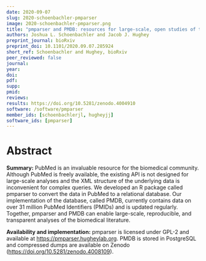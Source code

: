 ```yaml
---
date: 2020-09-07
slug: 2020-schoenbachler-pmparser
image: 2020-schoenbachler-pmparser.png
title: "pmparser and PMDB: resources for large-scale, open studies of the biomedical literature"
authors: Joshua L. Schoenbachler and Jacob J. Hughey
preprint_journal: bioRxiv
preprint_doi: 10.1101/2020.09.07.285924
short_ref: Schoenbachler and Hughey, bioRxiv
peer_reviewed: false
journal:
year:
doi:
pdf:
supp:
pmid:
reviews:
results: https://doi.org/10.5281/zenodo.4004910
software: /software/pmparser
member_ids: [schoenbachlerjl, hugheyjj]
software_ids: [pmparser]
---
```


# Abstract

**Summary:** PubMed is an invaluable resource for the biomedical community. Although PubMed is freely available, the existing API is not designed for large-scale analyses and the XML structure of the underlying data is inconvenient for complex queries. We developed an R package called pmparser to convert the data in PubMed to a relational database. Our implementation of the database, called PMDB, currently contains data on over 31 million PubMed Identifiers (PMIDs) and is updated regularly. Together, pmparser and PMDB can enable large-scale, reproducible, and transparent analyses of the biomedical literature.

**Availability and implementation:** pmparser is licensed under GPL-2 and available at https://pmparser.hugheylab.org. PMDB is stored in PostgreSQL and compressed dumps are available on Zenodo (https://doi.org/10.5281/zenodo.4008109).
